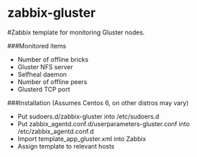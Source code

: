 zabbix-gluster
==============
#Zabbix template for monitoring Gluster nodes.

###Monitored items

- Number of offline bricks
- Gluster NFS server
- Selfheal daemon
- Number of offline peers
- Glusterd TCP port


###Installation
(Assumes Centos 6, on other distros may vary)

- Put sudoers.d/zabbix-gluster into /etc/sudoers.d
- Put zabbix_agentd.conf.d/userparameters-gluster.conf into /etc/zabbix_agentd.conf.d
- Import template_app_gluster.xml into Zabbix
- Assign template to relevant hosts
